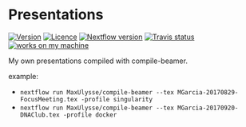 # Presentations

[![Version][version-badge]][version-link] [![Licence][licence-badge]][licence-link] [![Nextflow version][nextflow-badge]][nextflow-link] [![Travis status][travis-badge]][travis-link] [![works on my machine][works-badge]][works-link]

My own presentations compiled with compile-beamer.

example:
- `nextflow run MaxUlysse/compile-beamer --tex MGarcia-20170829-FocusMeeting.tex -profile singularity`
- `nextflow run MaxUlysse/compile-beamer --tex MGarcia-20170920-DNAClub.tex -profile docker`

[licence-badge]: https://img.shields.io/github/license/MaxUlysse/presentations.svg
[licence-link]: https://github.com/MaxUlysse/presentations/blob/master/LICENSE
[nextflow-badge]: https://img.shields.io/badge/nextflow-%E2%89%A50.25.6-brightgreen.svg
[nextflow-link]: https://www.nextflow.io/
[travis-badge]: https://api.travis-ci.org/MaxUlysse/presentations.svg
[travis-link]: https://travis-ci.org/MaxUlysse/presentations
[version-badge]: https://img.shields.io/github/release/MaxUlysse/presentations.svg
[version-link]: https://github.com/MaxUlysse/presentations/releases/releases/latest
[works-badge]: https://img.shields.io/badge/works-on_my_machine-brightgreen.svg
[works-link]: https://github.com/nikku/works-on-my-machine
